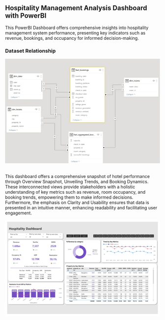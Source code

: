 ## Hospitality Management Analysis Dashboard with PowerBI 

This PowerBI Dashboard offers comprehensive insights into hospitality management system performance, presenting key indicators such as revenue, bookings, and occupancy for informed decision-making.

### Dataset Relationship
![relationship](https://github.com/Sadikctg/Project_5_-Hospitality_Management_Analysis_Dashboard_PowerBI/blob/main/images/48784054518.png)

<br>
This dashboard offers a comprehensive snapshot of hotel performance through Overview Snapshot, Unveiling Trends, and Booking Dynamics. These interconnected views provide stakeholders with a holistic understanding of key metrics such as revenue, room occupancy, and booking trends, empowering them to make informed decisions. Furthermore, the emphasis on Clarity and Usability ensures that data is presented in an intuitive manner, enhancing readability and facilitating user engagement.<br>


![Hospitality](https://github.com/Sadikctg/Project_5_-Hospitality_Management_Analysis_Dashboard_PowerBI/blob/main/images/Hospitality%20Analytics%20Dashboard_removed_page-0001%20(1).jpg)


